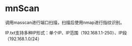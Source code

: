 # mnScan
调用masscan进行端口扫描，扫描后使用nmap进行指纹识别。

IP.txt支持多种IP形式：单个IP、IP范围（192.168.1.1-250）、IP段（192.168.1.0/24）
